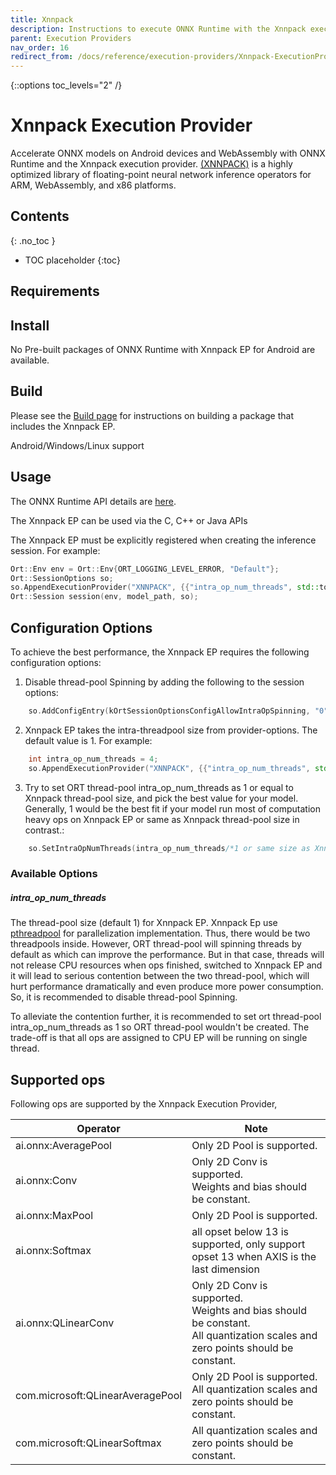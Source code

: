 ```yaml
---
title: Xnnpack
description: Instructions to execute ONNX Runtime with the Xnnpack execution provider
parent: Execution Providers
nav_order: 16
redirect_from: /docs/reference/execution-providers/Xnnpack-ExecutionProvider
---
```

{::options toc_levels="2" /}

# Xnnpack Execution Provider

Accelerate ONNX models on Android devices and WebAssembly with ONNX Runtime and the Xnnpack execution provider. [(XNNPACK)](https://github.com/google/XNNPACK) is a highly optimized library of floating-point neural network inference operators for ARM, WebAssembly, and x86 platforms.

## Contents
{: .no_toc }

* TOC placeholder
{:toc}

## Requirements


## Install
No Pre-built packages of ONNX Runtime with Xnnpack EP for Android are available.


## Build

Please see the [Build page](../build/eps.md#xnnpack) for instructions on building a package that includes the Xnnpack EP.

Android/Windows/Linux support

## Usage

The ONNX Runtime API details are [here](../api).

The Xnnpack EP can be used via the C, C++ or Java APIs

The Xnnpack EP must be explicitly registered when creating the inference session. For example:

```C++
Ort::Env env = Ort::Env{ORT_LOGGING_LEVEL_ERROR, "Default"};
Ort::SessionOptions so;
so.AppendExecutionProvider("XNNPACK", {{"intra_op_num_threads", std::to_string(intra_op_num_threads)}});
Ort::Session session(env, model_path, so);
```

## Configuration Options

To achieve the best performance, the Xnnpack EP requires the following configuration options:
1. Disable thread-pool Spinning by adding the following to the session options:
```C++
    so.AddConfigEntry(kOrtSessionOptionsConfigAllowIntraOpSpinning, "0");
```
2. Xnnpack EP takes the intra-threadpool size from provider-options. The default value is 1. For example:
```C++
    int intra_op_num_threads = 4;
    so.AppendExecutionProvider("XNNPACK", {{"intra_op_num_threads", std::to_string(intra_op_num_threads)}});
```
3. Try to set ORT thread-pool intra_op_num_threads as 1 or equal to Xnnpack thread-pool size, and pick the best value for your model. Generally, 1 would be the best fit if your model run most of computation heavy ops on Xnnpack EP or same as Xnnpack thread-pool size in contrast.:
```C++
    so.SetIntraOpNumThreads(intra_op_num_threads/*1 or same size as Xnnpack thread-pool*/);
```

### Available Options
##### intra_op_num_threads

The thread-pool size (default 1) for Xnnpack EP. Xnnpack Ep use [pthreadpool](https://github.com/Maratyszcza/pthreadpool) for parallelization implementation. Thus, there would be two threadpools inside. However, ORT thread-pool will spinning threads by default as which can improve the performance. But in that case, threads will not release CPU resources when ops finished, switched to Xnnpack EP and it will lead to serious contention between the two thread-pool, which will hurt performance dramatically and even produce more power consumption. So, it is recommended to disable thread-pool Spinning.

To alleviate the contention further, it is recommended to set ort thread-pool intra_op_num_threads as 1 so ORT thread-pool wouldn't be created. The trade-off is that all ops are assigned to CPU EP will be running on single thread.


## Supported ops
Following ops are supported by the Xnnpack Execution Provider,

|Operator|Note|
|--------|------|
|ai.onnx:AveragePool|Only 2D Pool is supported.|
|ai.onnx:Conv|Only 2D Conv is supported.<br/>Weights and bias should be constant.|
|ai.onnx:MaxPool|Only 2D Pool is supported.|
|ai.onnx:Softmax|all opset below 13 is supported, only support opset 13 when AXIS is the last dimension|
|ai.onnx:QLinearConv|Only 2D Conv is supported.<br/>Weights and bias should be constant.<br/>All quantization scales and zero points should be constant.|
|com.microsoft:QLinearAveragePool|Only 2D Pool is supported.<br/>All quantization scales and zero points should be constant.|
|com.microsoft:QLinearSoftmax|All quantization scales and zero points should be constant.|
